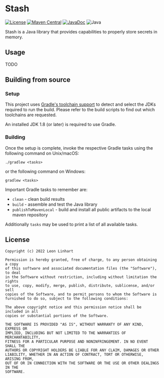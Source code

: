 # Stash

[![License](https://img.shields.io/badge/license-MIT-green.svg?style=flat-square&label=License)](https://github.com/TheMrMilchmann/Stash/blob/master/LICENSE)
[![Maven Central](https://img.shields.io/maven-central/v/io.github.themrmilchmann.stash/stash.svg?style=flat-square&label=Maven%20Central)](https://maven-badges.herokuapp.com/maven-central/io.github.themrmilchmann.stash/stash)
[![JavaDoc](https://img.shields.io/maven-central/v/io.github.themrmilchmann.stash/stash.svg?style=flat-square&label=JavaDoc&color=blue)](https://javadoc.io/doc/io.github.themrmilchmann.stash/stash)
![Java](https://img.shields.io/badge/Java-18-green.svg?style=flat-square&color=b07219&logo=Java)

Stash is a Java library that provides capabilities to properly store secrets in memory.


## Usage

TODO


## Building from source

### Setup

This project uses [Gradle's toolchain support](https://docs.gradle.org/7.5.1/userguide/toolchains.html)
to detect and select the JDKs required to run the build. Please refer to the
build scripts to find out which toolchains are requested.

An installed JDK 1.8 (or later) is required to use Gradle.

### Building

Once the setup is complete, invoke the respective Gradle tasks using the
following command on Unix/macOS:

    ./gradlew <tasks>

or the following command on Windows:

    gradlew <tasks>

Important Gradle tasks to remember are:
- `clean`                   - clean build results
- `build`                   - assemble and test the Java library
- `publishToMavenLocal`       - build and install all public artifacts to the
  local maven repository

Additionally `tasks` may be used to print a list of all available tasks.


## License

```
Copyright (c) 2022 Leon Linhart

Permission is hereby granted, free of charge, to any person obtaining a copy
of this software and associated documentation files (the "Software"), to deal
in the Software without restriction, including without limitation the rights
to use, copy, modify, merge, publish, distribute, sublicense, and/or sell
copies of the Software, and to permit persons to whom the Software is
furnished to do so, subject to the following conditions:

The above copyright notice and this permission notice shall be included in all
copies or substantial portions of the Software.

THE SOFTWARE IS PROVIDED "AS IS", WITHOUT WARRANTY OF ANY KIND, EXPRESS OR
IMPLIED, INCLUDING BUT NOT LIMITED TO THE WARRANTIES OF MERCHANTABILITY,
FITNESS FOR A PARTICULAR PURPOSE AND NONINFRINGEMENT. IN NO EVENT SHALL THE
AUTHORS OR COPYRIGHT HOLDERS BE LIABLE FOR ANY CLAIM, DAMAGES OR OTHER
LIABILITY, WHETHER IN AN ACTION OF CONTRACT, TORT OR OTHERWISE, ARISING FROM,
OUT OF OR IN CONNECTION WITH THE SOFTWARE OR THE USE OR OTHER DEALINGS IN THE
SOFTWARE.
```
